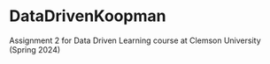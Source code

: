 # DataDrivenKoopman
Assignment 2 for Data Driven Learning course at Clemson University (Spring 2024)
